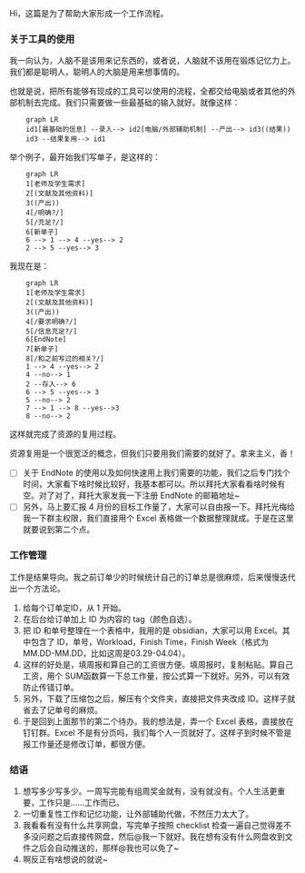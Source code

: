 Hi，这篇是为了帮助大家形成一个工作流程。

### 关于工具的使用

我一向认为，人脑不是该用来记东西的，或者说，人脑就不该用在锻炼记忆力上。我们都是聪明人，聪明人的大脑是用来想事情的。

也就是说，把所有能够有现成的工具可以使用的流程，全都交给电脑或者其他的外部机制去完成。我们只需要做一些最基础的输入就好。就像这样：

```mermaid
	graph LR
	id1[最基础的信息] --录入--> id2[电脑/外部辅助机制] --产出--> id3((结果))
	id3 --结果复用--> id1
```

举个例子，最开始我们写单子，是这样的：

```mermaid
	graph LR
	1[老师及学生需求]
	2[(文献及其他资料)]
	3((产出))
	4[/明确?/]
	5[/充足?/]
	6[新单子]
	6 --> 1 --> 4 --yes--> 2
	2 --> 5 --yes--> 3
```

我现在是：

```mermaid
	graph LR
	1[老师及学生需求]
	2[(文献及其他资料)]
	3((产出))
	4[/要求明确?/]
	5[/信息充足?/]
	6[EndNote]
	7[新单子]
	8[/和之前写过的相关?/]
	1 --> 4 --yes--> 2
	4 --no--> 1
	2 --存入--> 6
	6 --> 5 --yes--> 3
	5 --no--> 2
	7 --> 1 --> 8 --yes-->3
	8 --no--> 2
```

这样就完成了资源的复用过程。

资源复用是一个很宽泛的概念，但我们只要用我们需要的就好了。拿来主义，香！

- [ ] 关于 EndNote 的使用以及如何快速用上我们需要的功能，我们之后专门找个时间，大家看下啥时候比较好，我基本都可以。所以拜托大家看看啥时候有空。对了对了，拜托大家发我一下注册 EndNote 的邮箱地址~
- [ ] 另外，马上要汇报 4 月份的目标工作量了，大家可以自由报一下。拜托光梅给我一下群主权限，我们直接用个 Excel 表格做一个数据整理就成。于是在这里就要说到第二个点。

### 工作管理

工作是结果导向。我之前订单少的时候统计自己的订单总是很麻烦，后来慢慢迭代出一个方法论。

1. 给每个订单定ID，从 1 开始。
2. 在后台给订单加上 ID 为内容的 tag（颜色自选）。
3. 把 ID 和单号整理在一个表格中，我用的是 obsidian，大家可以用 Excel。其中包含了 ID，单号，Workload，Finish Time，Finish Week（格式为 MM.DD-MM.DD，比如这周是03.29-04.04）。
4. 这样的好处是，填周报和算自己的工资很方便。填周报时，复制粘贴。算自己工资，用个 SUM函数算一下总工作量，按公式算一下就好。另外，可以有效防止传错订单。
5. 另外，下载了压缩包之后，解压有个文件夹，直接把文件夹改成 ID。这样子就省去了记单号的麻烦。
6. 于是回到上面那节的第二个待办。我的想法是，弄一个 Excel 表格，直接放在钉钉群。Excel 不是有分页吗，我们每个人一页就好了。这样子到时候不管是报工作量还是修改订单，都很方便。

### 结语

1. 想写多少写多少。一周写完能有组周奖金就有，没有就没有。个人生活更重要，工作只是……工作而已。
2. 一切重复性工作和记忆功能，让外部辅助代做，不然压力太大了。
3. 我看看有没有什么共享网盘，写完单子按照 checklist 检查一遍自己觉得差不多没问题之后直接传网盘，然后@我一下就好。我在想有没有什么网盘收到文件之后会自动推送的，那样@我也可以免了~
4. 啊反正有啥想说的就说~